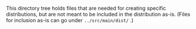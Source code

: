 This directory tree holds files that are needed for creating specific distributions, but are not meant to be included in the distribution as-is. (Files for inclusion as-is can go under `../src/main/dist/` .)